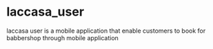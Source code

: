 # laccasa_user
laccasa user is a mobile application that enable customers to book for babbershop through mobile application
